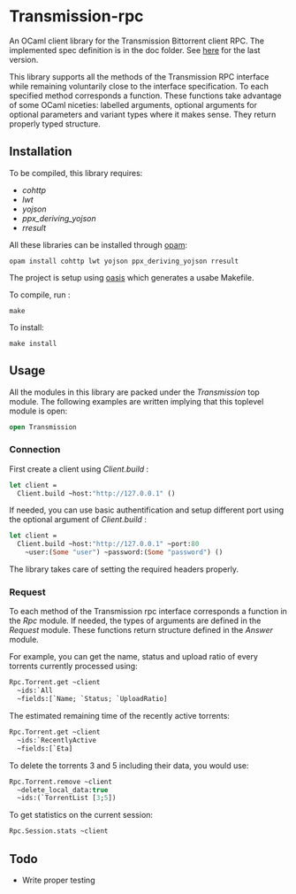 # Transmission-rpc

An OCaml client library for the Transmission Bittorrent client RPC.
The implemented spec definition is in the doc folder. 
See [here](https://trac.transmissionbt.com/browser/trunk/extras/rpc-spec.txt)
for the last version.

This library supports all the methods of the Transmission RPC interface while 
remaining voluntarily close to the interface specification. To each specified
method corresponds a function. These functions take advantage of some OCaml 
niceties: labelled arguments, optional arguments for optional parameters and 
variant types where it makes sense. They return properly typed structure.

## Installation

To be compiled, this library requires:
- *cohttp*
- *lwt*
- *yojson*
- *ppx_deriving_yojson*
- *rresult*

All these libraries can be installed through [opam](https://opam.ocaml.org/):
```
opam install cohttp lwt yojson ppx_deriving_yojson rresult
```

The project is setup using [oasis](http://oasis.forge.ocamlcore.org/) which
generates a usabe Makefile. 

To compile, run :
```
make
```

To install:
```
make install
```

## Usage

All the modules in this library are packed under the *Transmission* top module.
The following examples are written implying that this toplevel module is open:
```Ocaml
open Transmission
```

### Connection

First create a client using *Client.build* :
```Ocaml
let client =
  Client.build ~host:"http://127.0.0.1" ()
```

If needed, you can use basic authentification and setup different port using
the optional argument of *Client.build* :
```Ocaml
let client =
  Client.build ~host:"http://127.0.0.1" ~port:80 
    ~user:(Some "user") ~password:(Some "password") ()
```

The library takes care of setting the required headers properly.

### Request

To each method of the Transmission rpc interface corresponds a function in the
*Rpc* module. If needed, the types of arguments are defined in the *Request*
module. These functions return structure defined in the *Answer* module.

For example, you can get the name, status and upload ratio of every torrents 
currently processed using:
```Ocaml
Rpc.Torrent.get ~client 
  ~ids:`All 
  ~fields:[`Name; `Status; `UploadRatio]
```

The estimated remaining time of the recently active torrents:
```Ocaml
Rpc.Torrent.get ~client
  ~ids:`RecentlyActive
  ~fields:[`Eta]
```

To delete the torrents 3 and 5 including their data, you would use:
```Ocaml
Rpc.Torrent.remove ~client 
  ~delete_local_data:true
  ~ids:(`TorrentList [3;5])
```

To get statistics on the current session:
```Ocaml
Rpc.Session.stats ~client
```

## Todo

* Write proper testing
